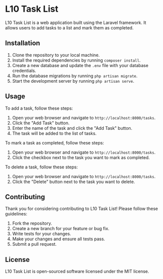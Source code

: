 # L10 Task List

L10 Task List is a web application built using the Laravel framework. It allows users to add tasks to a list and mark them as completed.

## Installation

1. Clone the repository to your local machine.
2. Install the required dependencies by running `composer install`.
3. Create a new database and update the `.env` file with your database credentials.
4. Run the database migrations by running `php artisan migrate`.
5. Start the development server by running `php artisan serve`.

## Usage

To add a task, follow these steps:

1. Open your web browser and navigate to `http://localhost:8000/tasks`.
2. Click the "Add Task" button.
3. Enter the name of the task and click the "Add Task" button.
4. The task will be added to the list of tasks.

To mark a task as completed, follow these steps:

1. Open your web browser and navigate to `http://localhost:8000/tasks`.
2. Click the checkbox next to the task you want to mark as completed.

To delete a task, follow these steps:

1. Open your web browser and navigate to `http://localhost:8000/tasks`.
2. Click the "Delete" button next to the task you want to delete.

## Contributing

Thank you for considering contributing to L10 Task List! Please follow these guidelines:

1. Fork the repository.
2. Create a new branch for your feature or bug fix.
3. Write tests for your changes.
4. Make your changes and ensure all tests pass.
5. Submit a pull request.

## License

L10 Task List is open-sourced software licensed under the MIT license.

